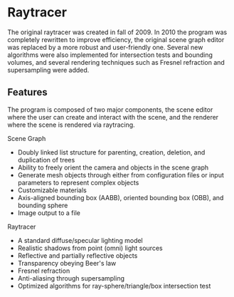Raytracer
=================

The original raytracer was created in fall of 2009. In 2010 the program was completely rewritten to improve efficiency, the original scene graph editor was replaced by a more robust and user-friendly one. Several new algorithms were also implemented for intersection tests and bounding volumes, and several rendering techniques such as Fresnel refraction and supersampling were added.

Features
--------

The program is composed of two major components, the scene editor where the user can create and interact with the scene, and the renderer where the scene is rendered via raytracing.

Scene Graph
- Doubly linked list structure for parenting, creation, deletion, and duplication of trees
- Ability to freely orient the camera and objects in the scene graph
- Generate mesh objects through either from configuration files or input parameters to represent complex objects
- Customizable materials
- Axis-aligned bounding box (AABB), oriented bounding box (OBB), and bounding sphere
- Image output to a file

Raytracer
- A standard diffuse/specular lighting model
- Realistic shadows from point (omni) light sources
- Reflective and partially reflective objects
- Transparency obeying Beer's law
- Fresnel refraction
- Anti-aliasing through supersampling
- Optimized algorithms for ray-sphere/triangle/box intersection test